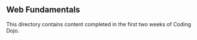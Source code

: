 ## Web Fundamentals


This directory contains content completed in the first two weeks of Coding Dojo.